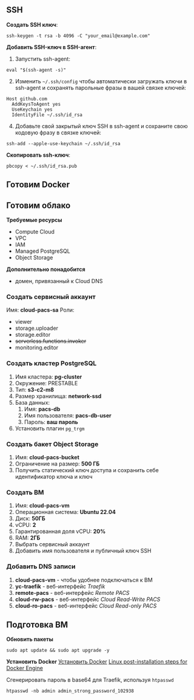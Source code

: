 ## SSH
**Создать SSH ключ**:
```shell
ssh-keygen -t rsa -b 4096 -C "your_email@example.com"
```

**Добавить SSH-ключ в SSH-агент**:
1. Запустить ssh-agent:
```shell
eval "$(ssh-agent -s)"
```
2. Изменить `~/.ssh/config` чтобы автоматически загружать ключи в ssh-agent и сохранять парольные фразы в вашей связке ключей:
```
Host github.com
  AddKeysToAgent yes
  UseKeychain yes
  IdentityFile ~/.ssh/id_rsa
```
4. Добавьте свой закрытый ключ SSH в ssh-agent и сохраните свою кодовую фразу в связке ключей:
```shell
ssh-add --apple-use-keychain ~/.ssh/id_rsa
```

**Скопировать ssh-ключ**:
```shell
pbcopy < ~/.ssh/id_rsa.pub
```

## Готовим Docker





## Готовим облако

**Требуемые ресурсы**
- Compute Cloud
- VPC
- IAM
- Managed PostgreSQL
- Object Storage

**Дополнительно понадобится**
- домен, привязанный к Cloud DNS

### Создать сервисный аккаунт
Имя: **cloud-pacs-sa**
Роли:
- viewer
- storage.uploader
- storage.editor
- ~~serverless.functions.invoker~~
- monitoring.editor


### Создать кластер PostgreSQL
1. Имя кластера: **pg-cluster**
2. Окружение: PRESTABLE
3. Тип: **s3-c2-m8**
4. Размер хранилища: **network-ssd**
5. База данных:
	1. Имя: **pacs-db**
	2. Имя пользователя: **pacs-db-user**
	3. Пароль: **ваш пароль**
6. Установить плагин  `pg_trgm`


### Создать бакет Object Storage
1. Имя: **cloud-pacs-bucket**
2. Ограничение на размер: **500 ГБ**
3. Получить статический ключ доступа и сохранить себе идентификатор ключа и ключ

### Создать ВМ
1. Имя: **cloud-pacs-vm**
2. Операционная система: **Ubuntu 22.04**
3. Диск: **50ГБ**
4. vCPU: **2**
5. Гарантированная доля vCPU: **20%**
6. RAM: **2ГБ**
7. Выбрать сервисный аккаунт
8. Добавить имя пользователя и публичный ключ SSH

### Добавить DNS записи
1. **cloud-pacs-vm** - чтобы удобнее подключаться к ВМ
2. **yc-traefik** - веб-интерфейс *Traefik*
3. **remote-pacs** - веб-интерфейс *Remote PACS*
4. **cloud-rw-pacs** - веб-интерфейс *Cloud Read-Write PACS*
5. **cloud-ro-pacs** - веб-интерфейс *Cloud Read-only PACS*


## Подготовка ВМ
**Обновить пакеты**
```
sudo apt update && sudo apt upgrade -y
```

**Установить Docker**
[Установить Docker](https://docs.docker.com/engine/install/ubuntu/)
[Linux post-installation steps for Docker Engine](https://docs.docker.com/engine/install/linux-postinstall/)

Сгенерировать пароль в base64 для Traefik, используя `htpasswd`
```
htpasswd -nb admin admin_strong_password_102938
```

